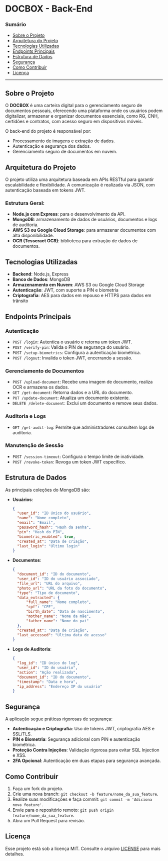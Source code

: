 # DOCBOX - Back-End

### Sumário
- [Sobre o Projeto](#sobre-o-projeto)
- [Arquitetura do Projeto](#arquitetura-do-projeto)
- [Tecnologias Utilizadas](#tecnologias-utilizadas)
- [Endpoints Principais](#endpoints-principais)
- [Estrutura de Dados](#estrutura-de-dados)
- [Segurança](#segurança)
- [Como Contribuir](#como-contribuir)
- [Licença](#licença)

---

## Sobre o Projeto
O **DOCBOX** é uma carteira digital para o gerenciamento seguro de documentos pessoais, oferecendo uma plataforma onde os usuários podem digitalizar, armazenar e organizar documentos essenciais, como RG, CNH, certidões e contratos, com acesso seguro em dispositivos móveis.

O back-end do projeto é responsável por:
- Processamento de imagens e extração de dados.
- Autenticação e segurança dos dados.
- Gerenciamento seguro de documentos em nuvem.

## Arquitetura do Projeto
O projeto utiliza uma arquitetura baseada em APIs RESTful para garantir escalabilidade e flexibilidade. A comunicação é realizada via JSON, com autenticação baseada em tokens JWT.

### Estrutura Geral:
- **Node.js com Express**: para o desenvolvimento da API.
- **MongoDB**: armazenamento de dados de usuários, documentos e logs de auditoria.
- **AWS S3 ou Google Cloud Storage**: para armazenar documentos com alta disponibilidade.
- **OCR (Tesseract OCR)**: biblioteca para extração de dados de documentos.

## Tecnologias Utilizadas
- **Backend**: Node.js, Express
- **Banco de Dados**: MongoDB
- **Armazenamento em Nuvem**: AWS S3 ou Google Cloud Storage
- **Autenticação**: JWT, com suporte a PIN e biometria
- **Criptografia**: AES para dados em repouso e HTTPS para dados em trânsito

## Endpoints Principais

### Autenticação
- `POST /login`: Autentica o usuário e retorna um token JWT.
- `POST /verify-pin`: Valida o PIN de segurança do usuário.
- `POST /setup-biometrics`: Configura a autenticação biométrica.
- `POST /logout`: Invalida o token JWT, encerrando a sessão.

### Gerenciamento de Documentos
- `POST /upload-document`: Recebe uma imagem de documento, realiza OCR e armazena os dados.
- `GET /get-document`: Retorna dados e a URL do documento.
- `PUT /update-document`: Atualiza um documento existente.
- `DELETE /delete-document`: Exclui um documento e remove seus dados.

### Auditoria e Logs
- `GET /get-audit-log`: Permite que administradores consultem logs de auditoria.

### Manutenção de Sessão
- `POST /session-timeout`: Configura o tempo limite de inatividade.
- `POST /revoke-token`: Revoga um token JWT específico.

## Estrutura de Dados
As principais coleções do MongoDB são:

- **Usuários**:
    ```json
    {
      "user_id": "ID único do usuário",
      "name": "Nome completo",
      "email": "Email",
      "password_hash": "Hash da senha",
      "pin": "Hash do PIN",
      "biometric_enabled": true,
      "created_at": "Data de criação",
      "last_login": "Último login"
    }
    ```

- **Documentos**:
    ```json
    {
      "document_id": "ID do documento",
      "user_id": "ID do usuário associado",
      "file_url": "URL do arquivo",
      "photo_url": "URL da foto do documento",
      "type": "Tipo de documento",
      "data_extracted": {
          "full_name": "Nome completo",
          "cpf": "CPF",
          "birth_date": "Data de nascimento",
          "mother_name": "Nome da mãe",
          "father_name": "Nome do pai"
      },
      "created_at": "Data de criação",
      "last_accessed": "Última data de acesso"
    }
    ```

- **Logs de Auditoria**:
    ```json
    {
      "log_id": "ID único do log",
      "user_id": "ID do usuário",
      "action": "Ação realizada",
      "document_id": "ID do documento",
      "timestamp": "Data e hora",
      "ip_address": "Endereço IP do usuário"
    }
    ```

## Segurança
A aplicação segue práticas rigorosas de segurança:
- **Autenticação e Criptografia**: Uso de tokens JWT, criptografia AES e SSL/TLS.
- **PIN e Biometria**: Segurança adicional com PIN e autenticação biométrica.
- **Proteção Contra Injeções**: Validação rigorosa para evitar SQL Injection e XSS.
- **2FA Opcional**: Autenticação em duas etapas para segurança avançada.

## Como Contribuir
1. Faça um fork do projeto.
2. Crie uma nova branch: `git checkout -b feature/nome_da_sua_feature`.
3. Realize suas modificações e faça commit: `git commit -m 'Adiciona nova feature'`.
4. Envie para o repositório remoto: `git push origin feature/nome_da_sua_feature`.
5. Abra um Pull Request para revisão.

## Licença
Esse projeto está sob a licença MIT. Consulte o arquivo [LICENSE](LICENSE) para mais detalhes.
